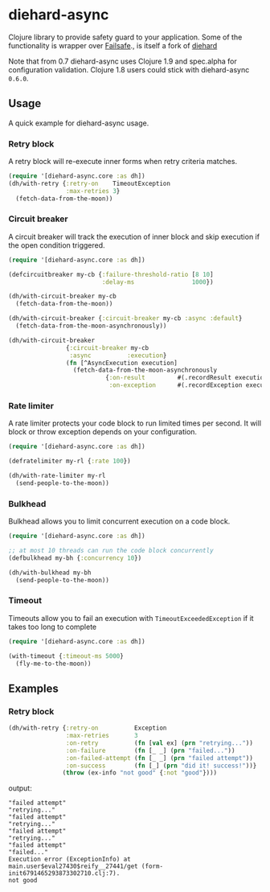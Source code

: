 # diehard-async

Clojure library to provide safety guard to your application.
Some of the functionality is wrapper over
[Failsafe](https://github.com/jhalterman/failsafe)., is itself a fork of [diehard](https://github.com/sunng87/diehard)

Note that from 0.7 diehard-async uses Clojure 1.9 and spec.alpha for
configuration validation. Clojure 1.8 users could stick with diehard-async
`0.6.0`.

## Usage

A quick example for diehard-async usage.

### Retry block

A retry block will re-execute inner forms when retry criteria matches.

```clojure
(require '[diehard-async.core :as dh])
(dh/with-retry {:retry-on    TimeoutException
                :max-retries 3}
  (fetch-data-from-the-moon))
```

### Circuit breaker

A circuit breaker will track the execution of inner block and skip
execution if the open condition triggered.

```clojure
(require '[diehard-async.core :as dh])

(defcircuitbreaker my-cb {:failure-threshold-ratio [8 10]
                          :delay-ms                1000})

(dh/with-circuit-breaker my-cb
  (fetch-data-from-the-moon))

(dh/with-circuit-breaker {:circuit-breaker my-cb :async :default}
  (fetch-data-from-the-moon-asynchronously))

(dh/with-circuit-breaker
                {:circuit-breaker my-cb
                 :async          :execution}
                (fn [^AsyncExecution execution]
                  (fetch-data-from-the-moon-asynchronously
                           {:on-result         #(.recordResult execution %)
                            :on-exception      #(.recordException execution %)})))
```

### Rate limiter

A rate limiter protects your code block to run limited times per
second. It will block or throw exception depends on your
configuration.

```clojure
(require '[diehard-async.core :as dh])

(defratelimiter my-rl {:rate 100})

(dh/with-rate-limiter my-rl
  (send-people-to-the-moon))
```

### Bulkhead

Bulkhead allows you to limit concurrent execution on a code block.

```clojure
(require '[diehard-async.core :as dh])

;; at most 10 threads can run the code block concurrently
(defbulkhead my-bh {:concurrency 10})

(dh/with-bulkhead my-bh
  (send-people-to-the-moon))
```

### Timeout

Timeouts allow you to fail an execution with `TimeoutExceededException` if it takes too long to complete

```clojure
(require '[diehard-async.core :as dh])

(with-timeout {:timeout-ms 5000}
  (fly-me-to-the-moon))
```

## Examples

### Retry block

```clojure
(dh/with-retry {:retry-on          Exception
                :max-retries       3
                :on-retry          (fn [val ex] (prn "retrying..."))
                :on-failure        (fn [_ _] (prn "failed..."))
                :on-failed-attempt (fn [_ _] (prn "failed attempt"))
                :on-success        (fn [_] (prn "did it! success!"))}
               (throw (ex-info "not good" {:not "good"})))
```

output:

```
"failed attempt"
"retrying..."
"failed attempt"
"retrying..."
"failed attempt"
"retrying..."
"failed attempt"
"failed..."
Execution error (ExceptionInfo) at main.user$eval27430$reify__27441/get (form-init6791465293873302710.clj:7).
not good
```
